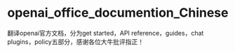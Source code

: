 # openai_office_documention_Chinese
翻译openai官方文档，分为get started，API reference，guides，chat plugins，policy五部分，感谢各位大牛批评指正！

